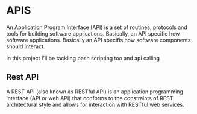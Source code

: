# APIS

An Application Program Interface (API) is a set of routines, protocols and tools for building software applications. Basically, an API specifie how software applications. Basically an API specifis how software components should interact.

In this project I'll be tackling bash scripting too and api calling

## Rest API

A REST API (also known as RESTful API) is an application programming interface (API or web API) that conforms to the constraints of REST architectural style and allows for interaction with RESTful web services.

